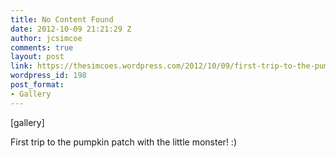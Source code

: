 ```yaml
---
title: No Content Found
date: 2012-10-09 21:21:29 Z
author: jcsimcoe
comments: true
layout: post
link: https://thesimcoes.wordpress.com/2012/10/09/first-trip-to-the-pumpkin-patch-with-the-little/
wordpress_id: 198
post_format:
- Gallery
---
```


[gallery]


First trip to the pumpkin patch with the little monster! :)
